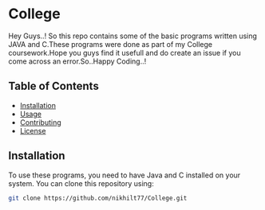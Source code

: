 # College

Hey Guys..!
So this repo contains some of the basic programs written using JAVA and C.These programs were done as part of my College coursework.Hope you guys find it usefull and do create an issue if you come across an error.So..Happy Coding..!

## Table of Contents

- [Installation](#installation)
- [Usage](#usage)
- [Contributing](#contributing)
- [License](#license)

## Installation

To use these programs, you need to have Java and C installed on your system. You can clone this repository using:

```bash
git clone https://github.com/nikhilt77/College.git

